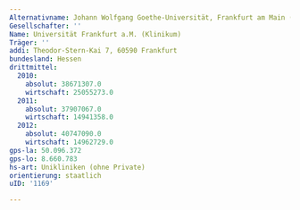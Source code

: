 ```yaml
---
Alternativname: Johann Wolfgang Goethe-Universität, Frankfurt am Main (Klinikum)
Gesellschafter: ''
Name: Universität Frankfurt a.M. (Klinikum)
Träger: ''
addi: Theodor-Stern-Kai 7, 60590 Frankfurt
bundesland: Hessen
drittmittel:
  2010:
    absolut: 38671307.0
    wirtschaft: 25055273.0
  2011:
    absolut: 37907067.0
    wirtschaft: 14941358.0
  2012:
    absolut: 40747090.0
    wirtschaft: 14962729.0
gps-la: 50.096.372
gps-lo: 8.660.783
hs-art: Unikliniken (ohne Private)
orientierung: staatlich
uID: '1169'

---
```



